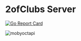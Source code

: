 # 2ofClubs Server
  <a href="https://goreportcard.com/report/github.com/2-of-clubs/2ofclubs-server">
    <img alt="Go Report Card" src="https://goreportcard.com/badge/github.com/2-of-clubs/2ofClubs-server">
  </a>
  
![mobyoctapi](https://user-images.githubusercontent.com/41246112/83603397-5d4d6800-a542-11ea-9dcd-3916bc86474d.png)

